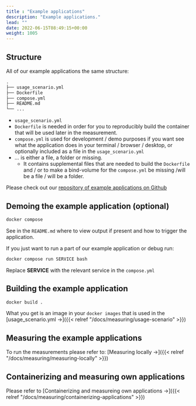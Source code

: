 ```yaml
---
title : "Example applications"
description: "Example applications."
lead: ""
date: 2022-06-15T08:49:15+00:00
weight: 1005
---
```


## Structure

All of our example applications the same structure:

```txt
.
├── usage_scenario.yml
├── Dockerfile
├── compose.yml
├── README.md
└── ...
```

- `usage_scenario.yml`
- `Dockerfile` is needed in order for you to reproducibly build the container that will be used later in the measurement.
- `compose.yml` is used for development / demo purposes if you want see what the application does in your terminal / browser / desktop, or optionally included as a file in the `usage_scenario.yml`
- *...* is either a file, a folder or missing.
  + It contains supplemental files that are needed to build the `Dockerfile` and / or to make a bind-volume for the `compose.yml` be missing /will be a file / will be a folder.

Please check out our [repository of example applications on Github](https://github.com/green-coding-berlin/example-applications)

## Demoing the example application (optional)

```bash
docker compose
```

See in the `README.md` where to view output if present and how to trigger the application.

If you just want to run a part of our example application or debug run:

```bash
docker compose run SERVICE bash
```

Replace **SERVICE** with the relevant service in the `compose.yml`

## Building the example application

```bash
docker build .
```

What you get is an image in your `docker images` that is used in the [usage_scenario.yml →]({{< relref "/docs/measuring/usage-scenario" >}})

## Measuring the example applications

To run the measurements please refer to: [Measuring locally →]({{< relref "/docs/measuring/measuring-locally" >}})

## Containerizing and measuring own applications

Please refer to [Containerizing and measureing own applications →]({{< relref "/docs/measuring/containerizing-applications" >}})
